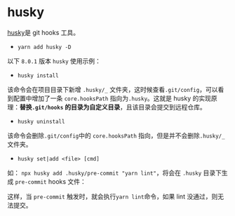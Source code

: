 # husky

[husky](https://github.com/typicode/husky)是 git hooks 工具。

- `yarn add husky -D`

以下 `8.0.1` 版本 `husky` 使用示例：

- `husky install`

该命令会在项目目录下新增 `.husky/_` 文件夹，这时候查看`.git/config`，可以看到配置中增加了一条 `core.hooksPath` 指向为`.husky`。这就是 husky 的实现原理：**替换`.git/hooks` 的目录为自定义目录**，且该目录会提交到远程仓库。
<img :src="$withBase('/imgs/zeroToOne/husky-install.jpg')" style="transform:scale(0.9);"/>

- `husky uninstall`

该命令会删除`.git/config`中的 `core.hooksPath` 指向，但是并不会删除`.husky/_` 文件夹。

- `husky set|add <file> [cmd]`

如： `npx husky add .husky/pre-commit "yarn lint"`，将会在 `.husky` 目录下生成 `pre-commit` hooks 文件：
<img :src="$withBase('/imgs/zeroToOne/add-githooks-precommit.jpg')" style="transform:scale(0.9);"/>

这样，当 `pre-commit` 触发时，就会执行`yarn lint`命令，如果 lint 没通过，则无法提交。
